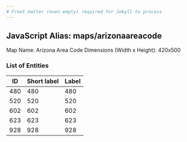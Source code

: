 ```yaml
---
# Front matter (even empty) required for Jekyll to process
---
```


## JavaScript Alias: maps/arizonaareacode

Map Name: Arizona Area Code
Dimensions (Width x Height): 420x500

### List of Entities

| ID  | Short label | Label |
| --- | ----------- | ----- |
| 480 | 480         | 480   |
| 520 | 520         | 520   |
| 602 | 602         | 602   |
| 623 | 623         | 623   |
| 928 | 928         | 928   |
